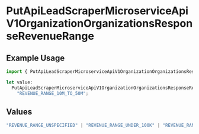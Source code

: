# PutApiLeadScraperMicroserviceApiV1OrganizationOrganizationsResponseRevenueRange

## Example Usage

```typescript
import { PutApiLeadScraperMicroserviceApiV1OrganizationOrganizationsResponseRevenueRange } from "oppulence-backend-sdk/models/operations";

let value:
  PutApiLeadScraperMicroserviceApiV1OrganizationOrganizationsResponseRevenueRange =
    "REVENUE_RANGE_10M_TO_50M";
```

## Values

```typescript
"REVENUE_RANGE_UNSPECIFIED" | "REVENUE_RANGE_UNDER_100K" | "REVENUE_RANGE_100K_TO_1M" | "REVENUE_RANGE_1M_TO_10M" | "REVENUE_RANGE_10M_TO_50M" | "REVENUE_RANGE_OVER_50M"
```